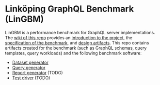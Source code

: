 # Linköping GraphQL Benchmark (LinGBM)
LinGBM is a performance benchmark for GraphQL server implementations.
The [wiki of this repo](https://github.com/LiUGraphQL/LinGBM/wiki) provides an [introduction to the project](https://github.com/LiUGraphQL/LinGBM/wiki/Introduction-to-the-LinGBM-Project), the [specification of the benchmark](https://github.com/LiUGraphQL/LinGBM/wiki/Specification-of-the-Benchmark), and [design artifacts](https://github.com/LiUGraphQL/LinGBM/wiki/Choke-Points-for-a-GraphQL-Performance-Benchmark).
This repo contains artifacts created for the benchmark (such as GraphQL schemas, query templates, query workloads) and the following benchmark software:
* [Dataset generator](https://github.com/LiUGraphQL/LinGBM/tree/master/tools/datasetgen)
* [Query generator](https://github.com/LiUGraphQL/LinGBM/tree/master/tools/querygen)
* [Report generator](https://github.com/LiUGraphQL/LinGBM/tree/master/tools/reportgen) (TODO)
* [Test driver](https://github.com/LiUGraphQL/LinGBM/tree/master/tools/testdriver) (TODO)
